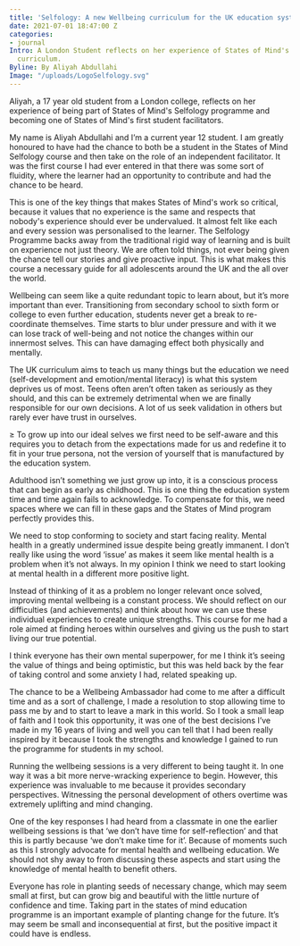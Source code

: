 ```yaml
---
title: 'Selfology: A new Wellbeing curriculum for the UK education system'
date: 2021-07-01 18:47:00 Z
categories:
- journal
Intro: A London Student reflects on her experience of States of Mind's new Selfology
  curriculum.
Byline: By Aliyah Abdullahi
Image: "/uploads/LogoSelfology.svg"
---
```


Aliyah, a 17 year old student from a London college, reflects on her experience of being part of States of Mind's Selfology programme and becoming one of States of Mind's first student facilitators.

My name is Aliyah Abdullahi and I’m a current year 12 student. I am greatly honoured to have had the chance to both be a student in the States of Mind Selfology course and then take on the role of an independent facilitator. It was the first course I had ever entered in that there was some sort of fluidity, where the learner had an opportunity to contribute and had the chance to be heard.

This is one of the key things that makes States of Mind's work so critical, because it values that no experience is the same and respects that nobody's experience should ever be undervalued. It almost felt like each and every session was personalised to the learner. The Selfology Programme backs away from the traditional rigid way of learning and is built on experience not just theory. We are often told things, not ever being given the chance tell our stories and give proactive input. This is what makes this course a necessary guide for all adolescents around the UK and the all over the world.

Wellbeing can seem like a quite redundant topic to learn about, but it’s more important than ever. Transitioning from secondary school to sixth form or college to even further education, students never get a break to re-coordinate themselves. Time starts to blur under pressure and with it we can lose track of well-being and not notice the changes within our innermost selves. This can have damaging effect both physically and mentally.

The UK curriculum aims to teach us many things but the education we need (self-development and emotion/mental literacy) is what this system deprives us of most. Teens often aren’t often taken as seriously as they should, and this can be extremely detrimental when we are finally responsible for our own decisions. A lot of us seek validation in others but rarely ever have trust in ourselves.

≥ To grow up into our ideal selves we first need to be self-aware and this requires you to detach from the expectations made for us and redefine it to fit in your true persona, not the version of yourself that is manufactured by the education system.

Adulthood isn’t something we just grow up into, it is a conscious process that can begin as early as childhood. This is one thing the education system time and time again fails to acknowledge. To compensate for this, we need spaces where we can fill in these gaps and the States of Mind program perfectly provides this.

We need to stop conforming to society and start facing reality. Mental health in a greatly undermined issue despite being greatly immanent. I don’t really like using the word ‘issue’ as makes it seem like mental health is a problem when it’s not always. In my opinion I think we need to start looking at mental health in a different more positive light.

Instead of thinking of it as a problem no longer relevant once solved, improving mental wellbeing is a constant process. We should reflect on our difficulties (and achievements) and think about how we can use these individual experiences to create unique strengths. This course for me had a role aimed at finding heroes within ourselves and giving us the push to start living our true potential.

I think everyone has their own mental superpower, for me I think it’s seeing the value of things and being optimistic, but this was held back by the fear of taking control and some anxiety I had, related speaking up.

The chance to be a Wellbeing Ambassador had come to me after a difficult time and as a sort of challenge, I made a resolution to stop allowing time to pass me by and to start to leave a mark in this world. So I took a small leap of faith and I took this opportunity, it was one of the best decisions I’ve made in my 16 years of living and well you can tell that I had been really inspired by it because I took the strengths and knowledge I gained to run the programme for students in my school.

Running the wellbeing sessions is a very different to being taught it. In one way it was a bit more nerve-wracking experience to begin. However, this experience was invaluable to me because it provides secondary perspectives. Witnessing the personal development of others overtime was extremely uplifting and mind changing.

One of the key responses I had heard from a classmate in one the earlier wellbeing sessions is that ‘we don’t have time for self-reflection’ and that this is partly because ‘we don’t make time for it’. Because of moments such as this I strongly advocate for mental health and wellbeing education. We should not shy away to from discussing these aspects and start using the knowledge of mental health to benefit others.

Everyone has role in planting seeds of necessary change, which may seem small at first, but can grow big and beautiful with the little nurture of confidence and time. Taking part in the states of mind education programme is an important example of planting change for the future. It’s may seem be small and inconsequential at first, but the positive impact it could have is endless.